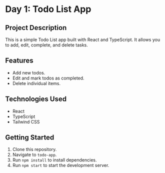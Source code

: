 # Day 1: Todo List App

## Project Description
This is a simple Todo List app built with React and TypeScript. It allows you to add, edit, complete, and delete tasks.

## Features
- Add new todos.
- Edit and mark todos as completed.
- Delete individual items.

## Technologies Used
- React
- TypeScript
- Tailwind CSS

## Getting Started
1. Clone this repository.
2. Navigate to `todo-app`.
3. Run `npm install` to install dependencies.
4. Run `npm start` to start the development server.
